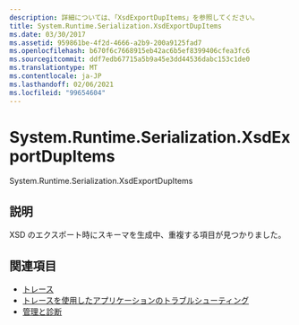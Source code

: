 ```yaml
---
description: 詳細については、「XsdExportDupItems」を参照してください。
title: System.Runtime.Serialization.XsdExportDupItems
ms.date: 03/30/2017
ms.assetid: 959861be-4f2d-4666-a2b9-200a9125fad7
ms.openlocfilehash: b670f6c7668915eb42ac6b5ef8399406cfea3fc6
ms.sourcegitcommit: ddf7edb67715a5b9a45e3dd44536dabc153c1de0
ms.translationtype: MT
ms.contentlocale: ja-JP
ms.lasthandoff: 02/06/2021
ms.locfileid: "99654604"
---
```

# <a name="systemruntimeserializationxsdexportdupitems"></a>System.Runtime.Serialization.XsdExportDupItems

System.Runtime.Serialization.XsdExportDupItems  
  
## <a name="description"></a>説明  

 XSD のエクスポート時にスキーマを生成中、重複する項目が見つかりました。  
  
## <a name="see-also"></a>関連項目

- [トレース](index.md)
- [トレースを使用したアプリケーションのトラブルシューティング](using-tracing-to-troubleshoot-your-application.md)
- [管理と診断](../index.md)
